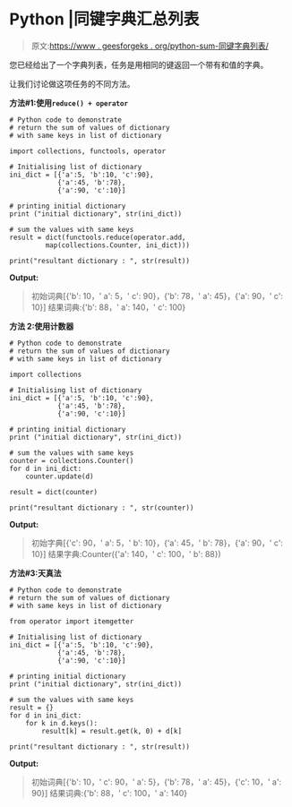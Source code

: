 # Python |同键字典汇总列表

> 原文:[https://www . geesforgeks . org/python-sum-同键字典列表/](https://www.geeksforgeeks.org/python-sum-list-of-dictionaries-with-same-key/)

您已经给出了一个字典列表，任务是用相同的键返回一个带有和值的字典。

让我们讨论做这项任务的不同方法。

**方法#1:使用`reduce() + operator`**

```
# Python code to demonstrate
# return the sum of values of dictionary
# with same keys in list of dictionary

import collections, functools, operator

# Initialising list of dictionary
ini_dict = [{'a':5, 'b':10, 'c':90},
            {'a':45, 'b':78}, 
            {'a':90, 'c':10}]

# printing initial dictionary
print ("initial dictionary", str(ini_dict))

# sum the values with same keys
result = dict(functools.reduce(operator.add,
         map(collections.Counter, ini_dict)))

print("resultant dictionary : ", str(result))
```

**Output:**

> 初始词典[{'b': 10，' a': 5，' c': 90}，{'b': 78，' a': 45}，{'a': 90，' c': 10}]
> 结果词典:{'b': 88，' a': 140，' c': 100}

**方法 2:使用计数器**

```
# Python code to demonstrate
# return the sum of values of dictionary
# with same keys in list of dictionary

import collections

# Initialising list of dictionary
ini_dict = [{'a':5, 'b':10, 'c':90}, 
            {'a':45, 'b':78},
            {'a':90, 'c':10}]

# printing initial dictionary
print ("initial dictionary", str(ini_dict))

# sum the values with same keys
counter = collections.Counter()
for d in ini_dict: 
    counter.update(d)

result = dict(counter)

print("resultant dictionary : ", str(counter))
```

**Output:**

> 初始字典[{'c': 90，' a': 5，' b': 10}，{'a': 45，' b': 78}，{'a': 90，' c': 10}]
> 结果字典:Counter({'a': 140，' c': 100，' b': 88})

**方法#3:天真法**

```
# Python code to demonstrate
# return the sum of values of dictionary
# with same keys in list of dictionary

from operator import itemgetter

# Initialising list of dictionary
ini_dict = [{'a':5, 'b':10, 'c':90},
            {'a':45, 'b':78}, 
            {'a':90, 'c':10}]

# printing initial dictionary
print ("initial dictionary", str(ini_dict))

# sum the values with same keys
result = {}
for d in ini_dict:
    for k in d.keys():
        result[k] = result.get(k, 0) + d[k]

print("resultant dictionary : ", str(result))
```

**Output:**

> 初始词典[{'b': 10，' c': 90，' a': 5}，{'b': 78，' a': 45}，{'c': 10，' a': 90}]
> 结果词典:{'b': 88，' c': 100，' a': 140}